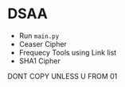 # DSAA
- Run `main.py`
- Ceaser Cipher
- Frequecy Tools using Link list
- SHA1 Cipher

DONT COPY UNLESS U FROM 01
